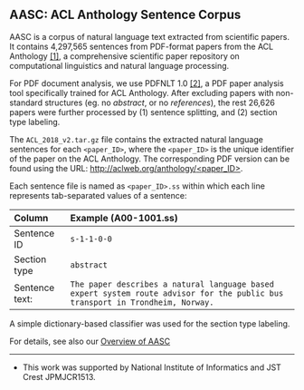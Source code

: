 ## AASC: ACL Anthology Sentence Corpus

AASC is a corpus of natural language text extracted from scientific papers.
It contains 4,297,565 sentences from PDF-format papers from the ACL Anthology [[1]](http://aclanthology.info/), a comprehensive scientific paper repository on computational linguistics and natural language processing.

For PDF document analysis, we use PDFNLT 1.0 [[2]](https://github.com/KMCS-NII/PDFNLT-1.0), a PDF paper analysis tool specifically trained for ACL Anthology. After excluding papers with non-standard structures (eg. no _abstract_, or no _references_), the rest 26,626 papers were further processed by (1) sentence splitting, and (2) section type labeling.

The `ACL_2018_v2.tar.gz` file contains the extracted natural language sentences for each `<paper_ID>`, where the `<paper_ID>` is the unique identifier of the paper on the ACL Anthology. The corresponding PDF version can be found using the URL:
[http://aclweb.org/anthology/<paper_ID>](http://aclweb.org/anthology/<paper_ID>).

Each sentence file is named as `<paper_ID>.ss` within which each line represents tab-separated values of a sentence:

|Column|Example  (A00-1001.ss)|
|:-----------|:-----------|
| Sentence ID | `s-1-1-0-0` |
| Section type | `abstract` | 
| Sentence text: | `The paper describes a natural language based expert system route advisor for the public bus transport in Trondheim, Norway.` |

A simple dictionary-based classifier was used for the section type labeling.

For details, see also our [Overview of AASC](https://github.com/KMCS-NII/AASC/blob/master/AASC.md)

---
* This work was supported by National Institute of Informatics and JST Crest JPMJCR1513.
